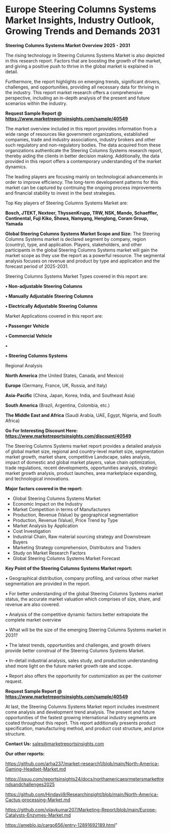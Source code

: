 # Europe Steering Columns Systems Market Insights, Industry Outlook, Growing Trends and Demands 2031

<Strong> Steering Columns Systems Market Overview 2025 - 2031</strong>

The rising technology in Steering Columns Systems Market is also depicted in this research report. Factors that are boosting the growth of the market, and giving a positive push to thrive in the global market is explained in detail.

Furthermore, the report highlights on emerging trends, significant drivers, challenges, and opportunities, providing all necessary data for thriving in the industry. This report market research offers a comprehensive perspective, including an in-depth analysis of the present and future scenarios within the industry.

<strong>Request Sample Report @ <a href=https://www.marketreportsinsights.com/sample/40549>https://www.marketreportsinsights.com/sample/40549</a></strong>

The market overview included in this report provides information from a wide range of resources like government organizations, established companies, trade and industry associations, industry brokers and other such regulatory and non-regulatory bodies. The data acquired from these organizations authenticate the Steering Columns Systems research report, thereby aiding the clients in better decision making. Additionally, the data provided in this report offers a contemporary understanding of the market dynamics.

The leading players are focusing mainly on technological advancements in order to improve efficiency. The long-term development patterns for this market can be captured by continuing the ongoing process improvements and financial stability to invest in the best strategies.

Top Key players of Steering Columns Systems Market are:

<strong>Bosch, JTEKT, Nexteer, ThyssenKrupp, TRW, NSK, Mando, Schaeffler, Continental, Fuji Kiko, Showa, Namyang, Henglong, Coram Group, Yamada</strong>

<strong><b>Global Steering Columns Systems Market Scope and Size:</b></strong>
The Steering Columns Systems market is declared segment by company, region (country), type, and application. Players, stakeholders, and other participants in the global Steering Columns Systems market will gain the market scope as they use the report as a powerful resource. The segmental analysis focuses on revenue and product by type and application and the forecast period of 2025-2031.

Steering Columns Systems Market Types covered in this report are:

<strong>•  Non-adjustable Steering Columns

•  Manually Adjustable Steering Columns

•  Electrically Adjustable Steering Columns</strong>

Market Applications covered in this report are:

<strong>•  Passenger Vehicle

•  Commercial Vehicle

•  

•  Steering Columns Systems</strong> 

Regional Analysis

<strong>North America</strong> (the United States, Canada, and Mexico)

<strong>Europe</strong> (Germany, France, UK, Russia, and Italy)

<strong>Asia-Pacific</strong> (China, Japan, Korea, India, and Southeast Asia)

<strong>South America</strong> (Brazil, Argentina, Colombia, etc.)

<strong>The Middle East and Africa</strong> (Saudi Arabia, UAE, Egypt, Nigeria, and South Africa)

<strong>Go For Interesting Discount Here: <a href=https://www.marketreportsinsights.com/discount/40549>https://www.marketreportsinsights.com/discount/40549</a></strong>

The Steering Columns Systems market report provides a detailed analysis of global market size, regional and country-level market size, segmentation market growth, market share, competitive Landscape, sales analysis, impact of domestic and global market players, value chain optimization, trade regulations, recent developments, opportunities analysis, strategic market growth analysis, product launches, area marketplace expanding, and technological innovations.

<strong><b>Major factors covered in the report:</b></strong>
<ul>
  <li>Global Steering Columns Systems Market </li>
  <li>Economic Impact on the Industry</li>
  <li>Market Competition in terms of Manufacturers</li>
  <li>Production, Revenue (Value) by geographical segmentation</li>
  <li>Production, Revenue (Value), Price Trend by Type</li>
  <li>Market Analysis by Application</li>
  <li>Cost Investigation</li>
  <li>Industrial Chain, Raw material sourcing strategy and Downstream Buyers</li>
  <li>Marketing Strategy comprehension, Distributors and Traders</li>
  <li>Study on Market Research Factors</li>
  <li>Global Steering Columns Systems Market Forecast</li>
</ul>

<strong><b>Key Point of the Steering Columns Systems Market report:</b></strong>

• Geographical distribution, company profiling, and various other market segmentation are provided in the report.

• For better understanding of the global Steering Columns Systems market status, the accurate market valuation which comprises of size, share, and revenue are also covered.

• Analysis of the competitive dynamic factors better extrapolate the complete market overview

• What will be the size of the emerging Steering Columns Systems market in 2031?

• The latest trends, opportunities and challenges, and growth drivers provide better construal of the Steering Columns Systems Market.

• In-detail industrial analysis, sales study, and production understanding shed more light on the future market growth rate and scope.

• Report also offers the opportunity for customization as per the customer request.

<strong>Request Sample Report @ <a href=https://www.marketreportsinsights.com/sample/40549>https://www.marketreportsinsights.com/sample/40549</a></strong>

At last, the Steering Columns Systems Market report includes investment come analysis and development trend analysis. The present and future opportunities of the fastest growing international industry segments are coated throughout this report. This report additionally presents product specification, manufacturing method, and product cost structure, and price structure.

<strong>Contact Us:</strong>
sales@marketreportsinsights.com

<strong>Our other reports:</strong>

<a href=https://github.com/arha237/market-research1/blob/main/North-America-Gaming-Headset-Market.md>https://github.com/arha237/market-research1/blob/main/North-America-Gaming-Headset-Market.md</a>

<a href=https://issuu.com/reportsinsights24/docs/northamericaesrmetersmarkettrendsandchallenges2025>https://issuu.com/reportsinsights24/docs/northamericaesrmetersmarkettrendsandchallenges2025</a>

<a href=https://github.com/Hindavii9/Researchinsight/blob/main/North-America-Cactus-processing-Market.md>https://github.com/Hindavii9/Researchinsight/blob/main/North-America-Cactus-processing-Market.md</a>

<a href=https://github.com/vijaykumar207/Marketing-Report/blob/main/Europe-Catalysts-Enzymes-Market.md>https://github.com/vijaykumar207/Marketing-Report/blob/main/Europe-Catalysts-Enzymes-Market.md</a>

<a href=https://ameblo.jp/cargo656/entry-12891692189.html>https://ameblo.jp/cargo656/entry-12891692189.html</a>"

